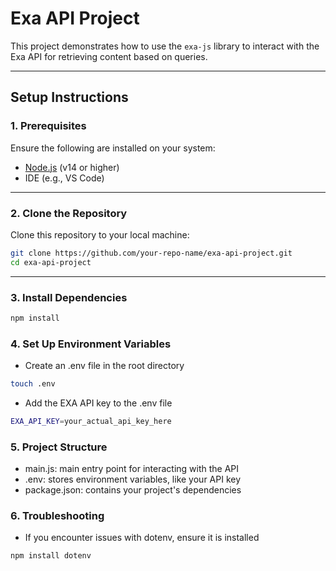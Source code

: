 # Exa API Project

This project demonstrates how to use the `exa-js` library to interact with the Exa API for retrieving content based on queries.

---

## **Setup Instructions**

### 1. Prerequisites
Ensure the following are installed on your system:
- [Node.js](https://nodejs.org/) (v14 or higher)
- IDE (e.g., VS Code)

---

### 2. Clone the Repository
Clone this repository to your local machine:
```bash
git clone https://github.com/your-repo-name/exa-api-project.git
cd exa-api-project
```
---

### 3. Install Dependencies
```bash
npm install
```

### 4. Set Up Environment Variables
- Create an .env file in the root directory
```bash
touch .env
```
- Add the EXA API key to the .env file
```bash
EXA_API_KEY=your_actual_api_key_here
```

### 5. Project Structure
- main.js: main entry point for interacting with the API
- .env: stores environment variables, like your API key
- package.json: contains your project's dependencies 


### 6. Troubleshooting
- If you encounter issues with dotenv, ensure it is installed
```bash
npm install dotenv
```
